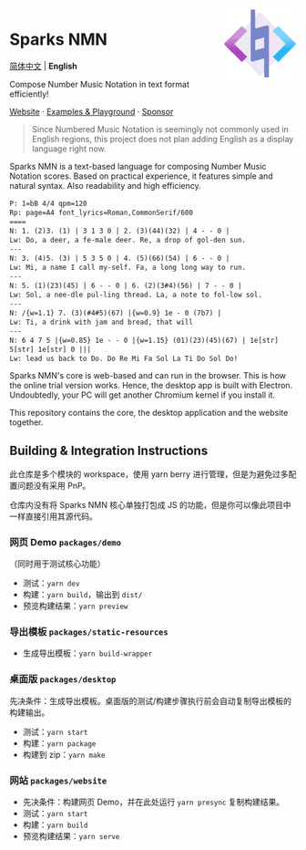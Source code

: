 <img src="packages/desktop/logo/logo.png" align="right" width="128" height="128"/>

# Sparks NMN

[简体中文](./README-en.md) | **English**

Compose Number Music Notation in text format efficiently!

[Website](https://notation.sparkslab.art/) · [Examples & Playground](https://notation.sparkslab.art/examples) · [Sponsor](https://notation.sparkslab.art/donate/)

> Since Numbered Music Notation is seemingly not commonly used in English regions, this project does not plan adding English as a display language right now.

Sparks NMN is a text-based language for composing Number Music Notation scores. Based on practical experience, it features simple and natural syntax. Also readability and high efficiency.

```plain
P: 1=bB 4/4 qpm=120
Rp: page=A4 font_lyrics=Roman,CommonSerif/600
====
N: 1. (2)3. (1) | 3 1 3 0 | 2. (3)(44)(32) | 4 - - 0 |
Lw: Do, a deer, a fe-male deer. Re, a drop of gol-den sun.
---
N: 3. (4)5. (3) | 5 3 5 0 | 4. (5)(66)(54) | 6 - - 0 |
Lw: Mi, a name I call my-self. Fa, a long long way to run.
---
N: 5. (1)(23)(45) | 6 - - 0 | 6. (2)(3#4)(56) | 7 - - 0 |
Lw: Sol, a nee-dle pul-ling thread. La, a note to fol-low sol.
---
N: /{w=1.1} 7. (3)(#4#5)(67) |{w=0.9} 1e - 0 (7b7) |
Lw: Ti, a drink with jam and bread, that will
---
N: 6 4 7 5 |{w=0.85} 1e - - 0 |{w=1.15} (01)(23)(45)(67) | 1e[str] 5[str] 1e[str] 0 |||
Lw: lead us back to Do. Do Re Mi Fa Sol La Ti Do Sol Do!
```

Sparks NMN's core is web-based and can run in the browser. This is how the online trial version works. Hence, the desktop app is built with Electron. Undoubtedly, your PC will get another Chromium kernel if you install it.

This repository contains the core, the desktop application and the website together.

## Building & Integration Instructions

此仓库是多个模块的 workspace，使用 yarn berry 进行管理，但是为避免过多配置问题没有采用 PnP。

仓库内没有将 Sparks NMN 核心单独打包成 JS 的功能，但是你可以像此项目中一样直接引用其源代码。

### 网页 Demo `packages/demo`

（同时用于测试核心功能）

- 测试：`yarn dev`
- 构建：`yarn build`，输出到 `dist/`
- 预览构建结果：`yarn preview`

### 导出模板 `packages/static-resources`

- 生成导出模板：`yarn build-wrapper`

### 桌面版 `packages/desktop`

先决条件：生成导出模板。桌面版的测试/构建步骤执行前会自动复制导出模板的构建输出。

- 测试：`yarn start`
- 构建：`yarn package`
- 构建到 zip：`yarn make`

### 网站 `packages/website`

- 先决条件：构建网页 Demo，并在此处运行 `yarn presync` 复制构建结果。
- 测试：`yarn start`
- 构建：`yarn build`
- 预览构建结果：`yarn serve`
